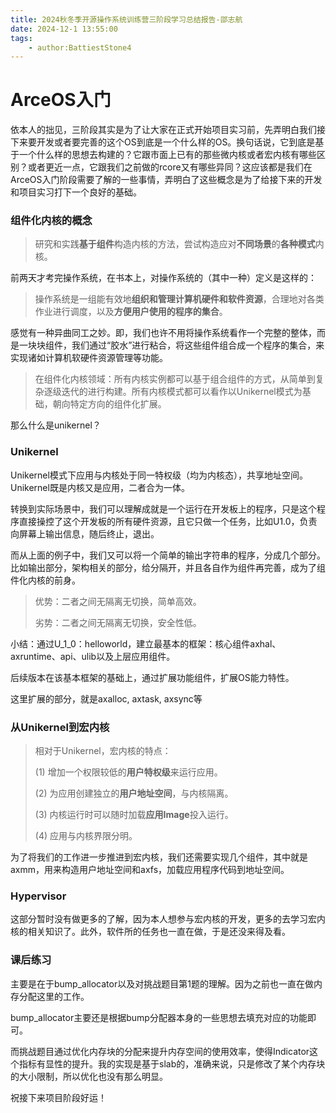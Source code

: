 ```yaml
---
title: 2024秋冬季开源操作系统训练营三阶段学习总结报告-邵志航
date: 2024-12-1 13:55:00
tags:
    - author:BattiestStone4
---
```


# ArceOS入门

依本人的拙见，三阶段其实是为了让大家在正式开始项目实习前，先弄明白我们接下来要开发或者要完善的这个OS到底是一个什么样的OS。换句话说，它到底是基于一个什么样的思想去构建的？它跟市面上已有的那些微内核或者宏内核有哪些区别？或者更近一点，它跟我们之前做的rcore又有哪些异同？这应该都是我们在ArceOS入门阶段需要了解的一些事情，弄明白了这些概念是为了给接下来的开发和项目实习打下一个良好的基础。

### 组件化内核的概念

>研究和实践**基于组件**构造内核的方法，尝试构造应对**不同场景**的**各种模式**内核。

前两天才考完操作系统，在书本上，对操作系统的（其中一种）定义是这样的：

> 操作系统是一组能有效地**组织和管理计算机硬件和软件资源**，合理地对各类作业进行调度，以及**方便用户使用的程序的集合**。

感觉有一种异曲同工之妙。即，我们也许不用将操作系统看作一个完整的整体，而是一块块组件，我们通过“胶水”进行粘合，将这些组件组合成一个程序的集合，来实现诸如计算机软硬件资源管理等功能。

>在组件化内核领域：所有内核实例都可以基于组合组件的方式，从简单到复杂逐级迭代的进行构建。所有内核模式都可以看作以Unikernel模式为基础，朝向特定方向的组件化扩展。

那么什么是unikernel？

### Unikernel

Unikernel模式下应用与内核处于同一特权级（均为内核态），共享地址空间。Unikernel既是内核又是应用，二者合为一体。

转换到实际场景中，我们可以理解成就是一个运行在开发板上的程序，只是这个程序直接操控了这个开发板的所有硬件资源，且它只做一个任务，比如U1.0，负责向屏幕上输出信息，随后终止，退出。

而从上面的例子中，我们又可以将一个简单的输出字符串的程序，分成几个部分。比如输出部分，架构相关的部分，给分隔开，并且各自作为组件再完善，成为了组件化内核的前身。

> 优势：二者之间无隔离无切换，简单高效。
>
> 劣势：二者之间无隔离无切换，安全性低。

小结：通过U_1_0：helloworld，建立最基本的框架：核心组件axhal、axruntime、api、ulib以及上层应用组件。

后续版本在该基本框架的基础上，通过扩展功能组件，扩展OS能力特性。

这里扩展的部分，就是axalloc, axtask, axsync等

### 从Unikernel到宏内核

> 相对于Unikernel，宏内核的特点：
>
> (1) 增加一个权限较低的**用户特权级**来运行应用。
>
> (2) 为应用创建独立的**用户地址空间**，与内核隔离。
>
> (3) 内核运行时可以随时加载**应用Image**投入运行。
>
> (4) 应用与内核界限分明。

为了将我们的工作进一步推进到宏内核，我们还需要实现几个组件，其中就是axmm，用来构造用户地址空间和axfs，加载应用程序代码到地址空间。

### Hypervisor

这部分暂时没有做更多的了解，因为本人想参与宏内核的开发，更多的去学习宏内核的相关知识了。此外，软件所的任务也一直在做，于是还没来得及看。

### 课后练习

主要是在于bump_allocator以及对挑战题目第1题的理解。因为之前也一直在做内存分配这里的工作。

bump_allocator主要还是根据bump分配器本身的一些思想去填充对应的功能即可。

而挑战题目通过优化内存块的分配来提升内存空间的使用效率，使得Indicator这个指标有显性的提升。我的实现是基于slab的，准确来说，只是修改了某个内存块的大小限制，所以优化也没有那么明显。

祝接下来项目阶段好运！